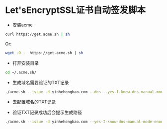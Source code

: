 # Let'sEncryptSSL证书自动签发脚本

- 安装acme
```bash
curl https://get.acme.sh | sh
```
Or:
```bash
wget -O -  https://get.acme.sh | sh
```

- 打开安装目录
```bash
cd ~/.acme.sh/
```

- 生成域名需要验证的TXT记录
```bash
./acme.sh --issue -d yinhehongbao.com --dns --yes-I-know-dns-manual-mode-enough-go-ahead-please
```

- 去配置域名的TXT记录

- 验证TXT记录成功后会提示生成路径
```bash
./acme.sh --issue -d yinhehongbao.com --yes-I-know-dns-manual-mode-enough-go-ahead-please
```
